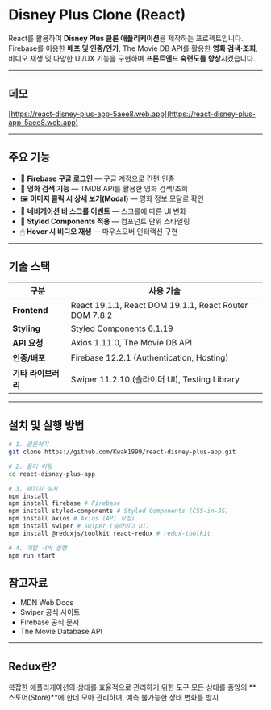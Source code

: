 # Disney Plus Clone (React)

React를 활용하여 **Disney Plus 클론 애플리케이션**을 제작하는 프로젝트입니다.  
Firebase를 이용한 **배포 및 인증/인가**, The Movie DB API를 활용한 **영화 검색·조회**,  
비디오 재생 및 다양한 UI/UX 기능을 구현하며 **프론트엔드 숙련도를 향상**시켰습니다.

---

## 데모

[https://react-disney-plus-app-5aee8.web.app](https://react-disney-plus-app-5aee8.web.app)

---

## 주요 기능

- 🔐 **Firebase 구글 로그인** — 구글 계정으로 간편 인증
- 🎥 **영화 검색 기능** — TMDB API를 활용한 영화 검색/조회
- 🖼 **이미지 클릭 시 상세 보기(Modal)** — 영화 정보 모달로 확인
- 📜 **네비게이션 바 스크롤 이벤트** — 스크롤에 따른 UI 변화
- 🎨 **Styled Components 적용** — 컴포넌트 단위 스타일링
- 🖱 **Hover 시 비디오 재생** — 마우스오버 인터랙션 구현

---

## 기술 스택

| 구분                | 사용 기술 |
|-------------------|-----------|
| **Frontend**      | React 19.1.1, React DOM 19.1.1, React Router DOM 7.8.2 |
| **Styling**       | Styled Components 6.1.19 |
| **API 요청**      | Axios 1.11.0, The Movie DB API |
| **인증/배포**     | Firebase 12.2.1 (Authentication, Hosting) |
| **기타 라이브러리**| Swiper 11.2.10 (슬라이더 UI), Testing Library |

---

## 설치 및 실행 방법

```bash
# 1. 클론하기
git clone https://github.com/Kwak1999/react-disney-plus-app.git

# 2. 폴더 이동
cd react-disney-plus-app

# 3. 패키지 설치
npm install
npm install firebase # Firebase
npm install styled-components # Styled Components (CSS-in-JS)
npm install axios # Axios (API 요청)
npm install swiper # Swiper (슬라이더 UI)
npm install @reduxjs/toolkit react-redux # redux-toolkit

# 4. 개발 서버 실행
npm run start
```

## 참고자료

- MDN Web Docs
- Swiper 공식 사이트
- Firebase 공식 문서
- The Movie Database API

---
## Redux란?
복잡한 애플리케이션의 상태를 효율적으로 관리하기 위한 도구
모든 상태를 중앙의 **스토어(Store)**에 한데 모아 관리하며, 예측 불가능한 상태 변화를 방지